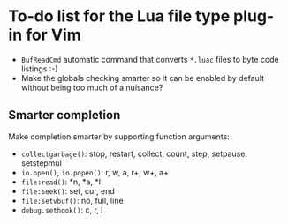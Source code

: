 # To-do list for the Lua file type plug-in for Vim

 * `BufReadCmd` automatic command that converts `*.luac` files to byte code listings :-)
 * Make the globals checking smarter so it can be enabled by default without being too much of a nuisance?

## Smarter completion

Make completion smarter by supporting function arguments:

 * `collectgarbage()`: stop, restart, collect, count, step, setpause, setstepmul
 * `io.open()`, `io.popen()`: r, w, a, r+, w+, a+
 * `file:read()`: \*n, \*a, \*l
 * `file:seek()`: set, cur, end
 * `file:setvbuf()`: no, full, line
 * `debug.sethook()`: c, r, l
